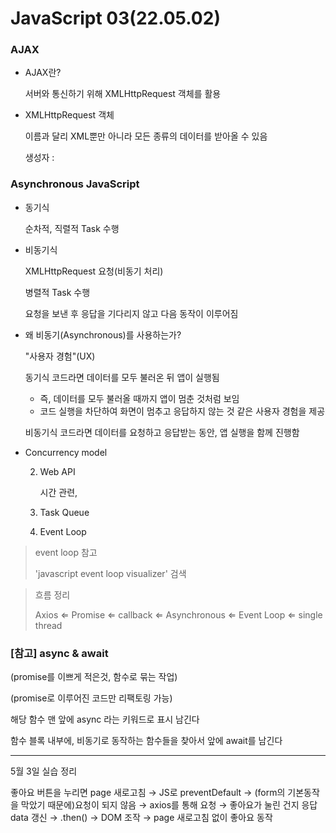 # JavaScript 03(22.05.02)

### AJAX

- AJAX란?

  서버와 통신하기 위해 XMLHttpRequest 객체를 활용

- XMLHttpRequest 객체

  이름과 달리 XML뿐만 아니라 모든 종류의 데이터를 받아올 수 있음

  생성자 : 



### Asynchronous JavaScript

- 동기식

  순차적, 직렬적 Task 수행

- 비동기식

  XMLHttpRequest 요청(비동기 처리)

  병렬적 Task 수행

  요청을 보낸 후 응답을 기다리지 않고 다음 동작이 이루어짐

- 왜 비동기(Asynchronous)를 사용하는가?

  "사용자 경험"(UX)

  동기식 코드라면 데이터를 모두 불러온 뒤 앱이 실행됨

  - 즉, 데이터를 모두 불러올 때까지 앱이 멈춘 것처럼 보임
  - 코드 실행을 차단하여 화면이 멈추고 응답하지 않는 것 같은 사용자 경험을 제공

  비동기식 코드라면 데이터를 요청하고 응답받는 동안, 앱 실행을 함께 진행함



- Concurrency model

  2. Web API

     시간 관련, 

  3. Task Queue
  
  4. Event Loop



> event loop 참고
>
> 'javascript event loop visualizer' 검색



> 흐름 정리
>
> Axios ⇐ Promise ⇐ callback ⇐ Asynchronous ⇐ Event Loop ⇐ single thread



### [참고] async & await

(promise를 이쁘게 적은것, 함수로 묶는 작업)

(promise로 이루어진 코드만 리팩토링 가능)

해당 함수 맨 앞에 async 라는 키워드로 표시 남긴다

함수 블록 내부에, 비동기로 동작하는 함수들을 찾아서 앞에 await를 남긴다



------------------------------

5월 3일 실습 정리

좋아요 버튼을 누리면 page 새로고침 → JS로 preventDefault →  (form의 기본동작을 막았기 때문에)요청이 되지 않음 → axios를 통해 요청 → 좋아요가 눌린 건지 응답 data 갱신 → .then() → DOM 조작 → page 새로고침 없이 좋아요 동작
